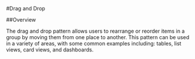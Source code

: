 #Drag and Drop

##Overview

The drag and drop pattern allows users to rearrange or reorder items in a group by moving them from one place to another. This pattern can be used in a variety of areas, with some common examples including: tables, list views, card views, and dashboards.
